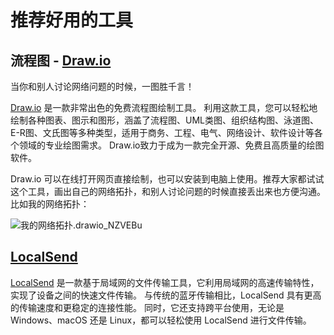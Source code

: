# 推荐好用的工具

## 流程图 - [Draw.io](https://www.draw.io)

当你和别人讨论网络问题的时候，一图胜千言！

[Draw.io](https://www.draw.io) 是一款非常出色的免费流程图绘制工具。 利用这款工具，您可以轻松地绘制各种图表、图示和图形，涵盖了流程图、UML类图、组织结构图、泳道图、E-R图、文氏图等多种类型，适用于商务、工程、电气、网络设计、软件设计等各个领域的专业绘图需求。 Draw.io致力于成为一款完全开源、免费且高质量的绘图软件。

Draw.io 可以在线打开网页直接绘制，也可以安装到电脑上使用。推荐大家都试试这个工具，画出自己的网络拓扑，和别人讨论问题的时候直接丢出来也方便沟通。比如我的网络拓扑：

![我的网络拓扑.drawio_NZVEBu](https://img-1255332810.cos.ap-chengdu.myqcloud.com/我的网络拓扑.drawio_NZVEBu.svg)

## [LocalSend](https://localsend.org/)

[LocalSend](https://localsend.org/) 是一款基于局域网的文件传输工具，它利用局域网的高速传输特性，实现了设备之间的快速文件传输。 与传统的蓝牙传输相比，LocalSend 具有更高的传输速度和更稳定的连接性能。 同时，它还支持跨平台使用，无论是 Windows、macOS 还是 Linux，都可以轻松使用 LocalSend 进行文件传输。